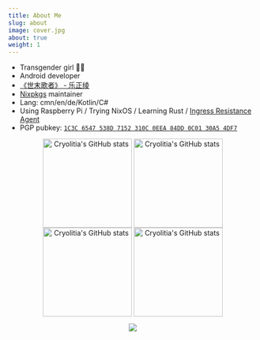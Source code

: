 ```yaml
---
title: About Me
slug: about
image: cover.jpg
about: true
weight: 1
---
```


- Transgender girl 🏳️‍⚧️
- Android developer
- [《世末歌者》 - 乐正绫](https://music.163.com/#/song?id=429460239)
- [Nixpkgs](https://github.com/NixOS/nixpkgs) maintainer
- Lang: cmn/en/de/Kotlin/C#
- Using Raspberry Pi / Trying NixOS / Learning  Rust / [Ingress Resistance Agent](https://github.com/Cryolitia/Artworks/blob/main/BioCard_2019_v0.2.jpg)
- PGP pubkey: [`1C3C 6547 538D 7152 310C 0EEA 84DD 0C01 30A5 4DF7`](http://keyserver.ubuntu.com/pks/lookup?op=vindex&search=0x84dd0c0130a54df7)

<p align="center">
  <img class="show-in-light" style="height: 180px;" align="center" src="https://github-readme-stats.vercel.app/api?username=Cryolitia&include_all_commits=true&count_private=true" alt="Cryolitia's GitHub stats" />
  <img class="show-in-dark" style="height: 180px;" align="center" src="https://github-readme-stats.vercel.app/api?username=Cryolitia&include_all_commits=true&count_private=true&theme=nord" alt="Cryolitia's GitHub stats" />
  <img class="show-in-light" style="height: 180px;" align="center" src="https://github-readme-stats.vercel.app/api/top-langs/?username=Cryolitia&layout=compact" alt="Cryolitia's GitHub stats" />
  <img class="show-in-dark" style="height: 180px;" align="center" src="https://github-readme-stats.vercel.app/api/top-langs/?username=Cryolitia&layout=compact&theme=nord" alt="Cryolitia's GitHub stats" />
</p>

<p align="center">
  <img src="https://skillicons.dev/icons?i=androidstudio,blender,cs,cpp,cloudflare,git,idea,kotlin,latex,linux,nix,raspberrypi,rust,vscode" />
</p>
